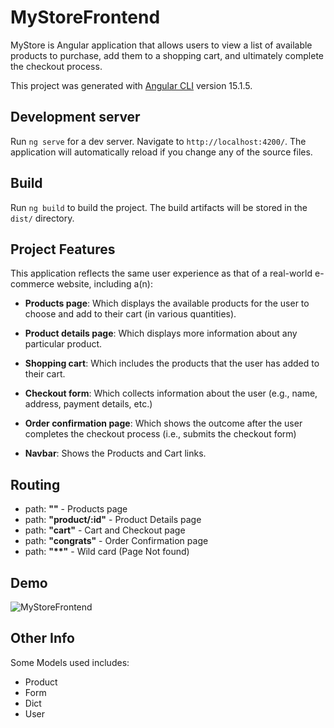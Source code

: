 # MyStoreFrontend

MyStore is Angular application that allows users to view a list of available products to purchase, add them to a shopping cart, and ultimately complete the checkout process.

This project was generated with [Angular CLI](https://github.com/angular/angular-cli) version 15.1.5.

## Development server

Run `ng serve` for a dev server. Navigate to `http://localhost:4200/`. The application will automatically reload if you change any of the source files.

## Build

Run `ng build` to build the project. The build artifacts will be stored in the `dist/` directory.

## Project Features

This application reflects the same user experience as that of a real-world e-commerce website, including a(n):

- **Products page**: Which displays the available products for the user to choose and add to their cart (in various quantities).

- **Product details page**: Which displays more information about any particular product.

- **Shopping cart**: Which includes the products that the user has added to their cart.

- **Checkout form**: Which collects information about the user (e.g., name, address, payment details, etc.)

- **Order confirmation page**: Which shows the outcome after the user completes the checkout process (i.e., submits the checkout form)

- **Navbar**: Shows the Products and Cart links.

## Routing
  - path: **""** - Products page
  - path: **"product/:id"** - Product Details page
  - path: **"cart"** - Cart and Checkout page
  - path: **"congrats"** - Order Confirmation page
  - path: **"\**"** - Wild card (Page Not found)


## Demo

![MyStoreFrontend](shoppingflow.gif)


## Other Info

Some Models used includes:
- Product
- Form
- Dict
- User
